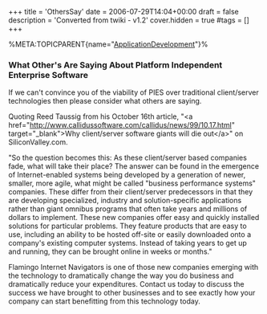 +++
title = 'OthersSay'
date = 2006-07-29T14:04+00:00
draft = false
description = 'Converted from twiki - v1.2'
cover.hidden = true
#tags = []
+++

%META:TOPICPARENT{name="[ApplicationDevelopment](ApplicationDevelopment "wikilink")"}%

### What Other's Are Saying About Platform Independent Enterprise Software

If we can't convince you of the viability of PIES over traditional
client/server technologies then please consider what others are saying.

Quoting Reed Taussig from his October 16th article, "\<a
href="<http://www.callidussoftware.com/callidus/news/99/10.17.html>"
target="\_blank"\>Why client/server software giants will die out\</a\>"
on SiliconValley.com.

"So the question becomes this: As these client/server based companies
fade, what will take their place? The answer can be found in the
emergence of Internet-enabled systems being developed by a generation of
newer, smaller, more agile, what might be called "business performance
systems" companies. These differ from their client/server predecessors
in that they are developing specialized, industry and solution-specific
applications rather than giant omnibus programs that often take years
and millions of dollars to implement. These new companies offer easy and
quickly installed solutions for particular problems. They feature
products that are easy to use, including an ability to be hosted
off-site or easily downloaded onto a company's existing computer
systems. Instead of taking years to get up and running, they can be
brought online in weeks or months."

Flamingo Internet Navigators is one of those new companies emerging with
the technology to dramatically change the way you do business and
dramatically reduce your expenditures. Contact us today to discuss the
success we have brought to other businesses and to see exactly how your
company can start benefitting from this technology today.
